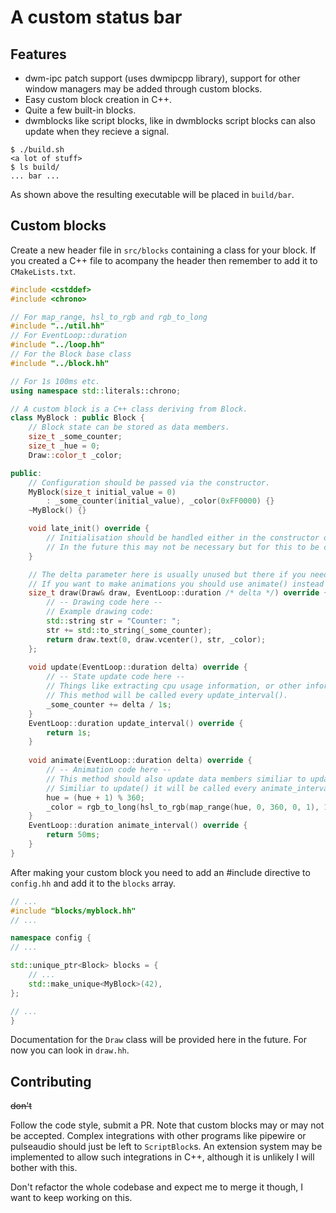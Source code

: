 # A custom status bar

## Features
- dwm-ipc patch support (uses dwmipcpp library), support for other window managers may be added through custom blocks.
- Easy custom block creation in C++.
- Quite a few built-in blocks.
- dwmblocks like script blocks, like in dwmblocks script blocks can also update when they recieve a signal.

```command
$ ./build.sh
<a lot of stuff>
$ ls build/
... bar ...
```

As shown above the resulting executable will be placed in `build/bar`.

## Custom blocks
Create a new header file in `src/blocks` containing a class for your block.
If you created a C++ file to acompany the header then remember to add it to `CMakeLists.txt`.

```cpp
#include <cstddef>
#include <chrono>

// For map_range, hsl_to_rgb and rgb_to_long
#include "../util.hh"
// For EventLoop::duration
#include "../loop.hh"
// For the Block base class
#include "../block.hh"

// For 1s 100ms etc.
using namespace std::literals::chrono;

// A custom block is a C++ class deriving from Block.
class MyBlock : public Block {
    // Block state can be stored as data members.
    size_t _some_counter;
    size_t _hue = 0;
    Draw::color_t _color;

public:
    // Configuration should be passed via the constructor.
    MyBlock(size_t initial_value = 0)
        : _some_counter(initial_value), _color(0xFF0000) {}
    ~MyBlock() {}

    void late_init() override {
        // Initialisation should be handled either in the constructor or here if encountering static initialisation order issues.
        // In the future this may not be necessary but for this to be changed configuration will have to be handled a bit differently.
    }

    // The delta parameter here is usually unused but there if you need it.
    // If you want to make animations you should use animate() instead as draw() will only be called when necessary.
    size_t draw(Draw& draw, EventLoop::duration /* delta */) override {
        // -- Drawing code here --
        // Example drawing code:
        std::string str = "Counter: ";
        str += std::to_string(_some_counter);
        return draw.text(0, draw.vcenter(), str, _color);
    };
    
    void update(EventLoop::duration delta) override {
        // -- State update code here --
        // Things like extracting cpu usage information, or other information gathering should happen here.
        // This method will be called every update_interval().
        _some_counter += delta / 1s;
    }
    EventLoop::duration update_interval() override {
        return 1s;
    }
    
    void animate(EventLoop::duration delta) override {
        // -- Animation code here --
        // This method should also update data members similiar to update(), it's provided so that animations could be implemented independent of more resource intensive information gathering.
        // Similiar to update() it will be called every animate_interval().
        hue = (hue + 1) % 360;
        _color = rgb_to_long(hsl_to_rgb(map_range(hue, 0, 360, 0, 1), 1., .5));
    }
    EventLoop::duration animate_interval() override {
        return 50ms;
    }
}
```

After making your custom block you need to add an #include directive to `config.hh` and add it to the `blocks` array.

```cpp
// ...
#include "blocks/myblock.hh"
// ...

namespace config {
// ...

std::unique_ptr<Block> blocks = {
    // ...
    std::make_unique<MyBlock>(42),
};

// ...
}
```

Documentation for the `Draw` class will be provided here in the future.
For now you can look in `draw.hh`.

## Contributing
~~don't~~

Follow the code style, submit a PR.
Note that custom blocks may or may not be accepted.
Complex integrations with other programs like pipewire or pulseaudio should just be left to `ScriptBlock`s.
An extension system may be implemented to allow such integrations in C++, although it is unlikely I will bother with this.

Don't refactor the whole codebase and expect me to merge it though, I want to keep working on this.
